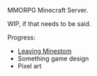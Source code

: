 MMORPG Minecraft Server.

WIP, if that needs to be said.

Progress:
- [Leaving Minestom](posts/leaving-minestom.md)
- Something game design
- Pixel art
